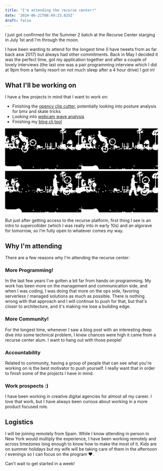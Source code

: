 ```yaml
---
title: "I'm attending the recurse center!"
date: '2024-06-21T08:49:23.025Z'
draft: false
---
```


I just got confirmed for the Summer 2 batch at the Recurse Center starging in
July 1st and I'm through the moon.

I have been wanting to attend for the longest time (I have tweets from as far
back asw 2017) but always had other commitments. Back in May I decided it was
the perfect time, got my application together and after a couple of lovely
interviews (the last one was a pair programming interview which I did at 9pm
from a family resort on not much sleep after a 4 hour drive) I got in!

## What I'll be working on

I have a few projects in mind that I want to work on:
- Finishing the [opencv clip cutter](https://github.com/jesusgollonet/opencv-clip-cutter), potentially looking into posture analysis for bmx and skate tricks  
- Looking into [webcam wave analysis](https://jesusgollonet.com/posts/watching-the-surf-in-vlc-with-streamlink/)
- Finishing my [blog cli tool](https://github.com/jesusgollonet/website/tree/main/cli)

![recurse-clip-cutter](../public/images/recurse-clip-cutter.png) 

But just after getting access to the recurse platform, first thing I see is an
intro to supercollider (which I was really into in early 10s) and an algorave for tomorrow, so  I'm fully open to whatever comes my way.

## Why I'm attending

There are a few reasons why I'm attending the recurse center:

### More Programming! 

In the last few years I've gotten a bit far from hands on programming. My work
has been more on the management and communication side, and when I was coding, I
was doing that more on the ops side, favoring serverless / managed solutions as
much as possible. There is nothing wrong with that approach and I will continue
to push for that, but that's closer to architecture, and it's making me lose a
building edge.

### More Community!  

For the longest time, whenever I saw a blog post with an interesting deep dive
into some technical problem, I knew chances were high it came from a recurse
center alum. I want to hang out with those people!

### Accountability 

Related to community, having a group of people that can see what you're working
on is the best motivator to push yourself. I really want that in order to finish
some of the projects I have in mind.

### Work prospects :)

I have been working in creative digital agencies for almost all my career. I
love that work, but I have always been curious about working in a more product
focused role. 

## Logistics

I will be joining remotely from Spain. While I know attending in person in New
York would multiply the experience, I have been working remotely and across
timezones long enough to know how to make the most of it. Kids are on summer
holidays but my wife will be taking care of them in the afternoon /
evenings so I can focus on the program ❤️.

Can't wait to get started in a week!

